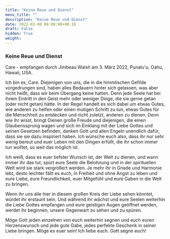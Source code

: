 ```yaml
---
title: "Keine Reue und Dienst"
menu_title: ""
description: "Keine Reue und Dienst"
date: 2022-03-08 06:00:00+00:10
draft: False
hidden: True
weight:
---
```

### Keine Reue und Dienst

Care - empfangen durch Jimbeau Walsh am 3. März 2022, Punalu'u, Oahu, Hawaii, USA.

Ich bin es, Care. Diejenigen von uns, die in die himmlischen Gefilde vorgedrungen sind, haben alles Bedauern hinter sich gelassen, was aber nicht heißt, dass wir beim Übergang keine hatten. Denn jede Seele hat bei ihrem Eintritt in den Geist mehr oder weniger Dinge, die sie gerne getan (oder nicht getan) hätte. In der Regel handelt es sich dabei um etwas Gutes, wie anderen zu helfen oder einen mutigen Schritt zu tun, etwas Gutes für die Menschheit zu entdecken und nicht zuletzt, anderen zu dienen. Denn wie ihr wisst, bringt Dienen große Freude und diejenigen, die einen Glaubenssprung wagen und sich im Einklang mit der Liebe Gottes und seinen Gesetzen befinden, danken Gott und allen Engeln unendlich dafür, dass sie sie dazu inspiriert haben. Ich wünsche euch also, dass ihr nur sehr wenig bereut und euer Leben mit den Dingen erfüllt, die ihr schon immer tun wolltet, so weit das möglich ist.

Ich weiß, dass es euer tiefster Wunsch ist, der Welt zu dienen, und wann immer ihr das tut, spürt eure Seele die Belohnung und in der spirituellen Welt wird sie stark vergrößert werden. Je mehr ihr in Gnade und Harmonie lebt, desto leichter fällt es euch, in Freiheit und ohne Angst zu leben und eure Liebe, eure Freundlichkeit, euer Mitgefühl und eure Gaben in die Welt zu bringen.

Wenn ihr uns alle hier in diesem großen Kreis der Liebe sehen könntet, würdet ihr erstaunt sein. Und während ihr wächst und eure Seelen weiterhin die Liebe Gottes empfangen und eure geistigen Augen geöffnet werden, werdet ihr beginnen, unsere Gegenwart zu sehen und zu spüren.

Möge Gott jeden einzelnen von euch weiterhin segnen und euch euren Herzenswunsch und jede gute Gabe, jedes perfekte Geschenk in seiner Liebe bringen. Möge es euer sein! Ich liebe euch. Gott segne euch!
